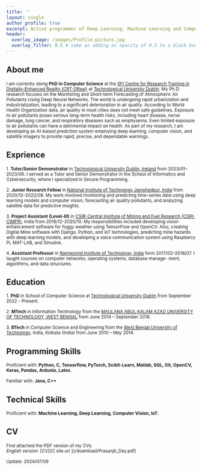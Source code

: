 ```yaml
---
title: ''
layout: single
author_profile: true
excerpt: Active programmer of Deep Learning, Machine Learning and Computer Vision
header:
  overlay_image: /images/Profile-picture.jpg
  overlay_filter: 0.5 # same as adding an opacity of 0.5 to a black background
---
```

## About me
<small>I am currently doing **PhD in Computer Science** at the [SFI Centre for Research Training in Digitally-Enhanced Reality (CRT-DReal)](https://d-real.ie/) at [Technological University Dublin](https://www.tudublin.ie/). My Ph.D. research focuses on the Monitoring and Short-term Forecasting of Atmospheric Air Pollutants Using Deep Neural Networks. The world is undergoing rapid urbanization and industrialization, leading to a significant deterioration in air quality. According to World Health Organization data, air quality in most cities does not meet safe guidelines. Exposure to air pollutants poses serious long-term health risks, including heart disease, nerve damage, lung cancer, and respiratory diseases such as emphysema. Even limited exposure to air pollutants can have a detrimental impact on health. As part of my research, I am developing an AI-based prediction system employing deep learning, computer vision, and satellite imagery to provide rapid, precise, and dependable warnings.</small>
## Exprience 
<small>1. **Tutor/Senior Demonstrator** in [Technological University Dublin, Ireland](https://www.tudublin.ie/) from 2023/01–2023/06. I served as a Tutor and Senior Demonstrator in the School of Informatics and Cybersecurity, where I specialized in Secure Programming.</small>

<small> 2. **Junior Research Fellow** in [National Institute of Technology Jamshedpur, India](https://www.nitjsr.ac.in/) from 2020/12–2022/08. My work involved monitoring and predicting time-series data using deep learning models and computer vision, forecasting air quality pollutants, and analyzing satellite data for predictive insights.</small>

<small>3. **Project Assistant (Level-III)** in [CSIR-Central Institute of Mining and Fuel Research (CSIR-CIMFR)](https://cimfr.nic.in/), India from 2018/12–2020/10. My responsibilities included developing vision enhancement software for foggy weather using TensorFlow and OpenCV. Also, creating Digital Mine software with Django, Python, and IoT technologies, predicting mine hazards with deep learning models, and developing a voice communication system using Raspberry Pi, MAT-LAB, and Simulink.</small>

<small>4. **Assistant Professor** in [Ramgovind Institute of Technology, India](https://rgc.edu.in/) form 2017/02–2018/07. I taught courses on computer networks, operating systems, database manage- ment, algorithms, and data structures.</small>

## Education

<small>1. **PhD** in School of Computer Science at [Technological University Dublin](https://www.tudublin.ie/) from September 2022 – Present.</small>

<small>2. **MTech** in Information Technology from the [MAULANA ABUL KALAM AZAD UNIVERSITY OF TECHNOLOGY, WEST BENGAL](https://makautwb.ac.in/) from June 2014 – September 2016.</small>

<small>3. **BTech** in Computer Science and Engineering from the [West Bengal University of Technology](https://makautwb.ac.in/), India, Kolkata (India) from June 2010 – May 2014.</small>


## Programming Skills

<small>Proficient with: **Python, C, Tensorflow, PyTorch, Scikit-Learn, Matlab, SQL, Git, OpenCV, Keras, Pandas, Ardunio, Latex.**</small>

<small>Familiar with: **Java, C++**</small>

## Technical Skills

<small>Proficient with: **Machine Learning, Deep Learning, Computer Vision, IoT.**</small>

## CV

<small>Find attached the PDF version of my CVs:  
*English version*: [CV]({{ site.url }}/download/Prasanjit_Dey.pdf) </small>

<small>Update: 2024/07/09</small>

